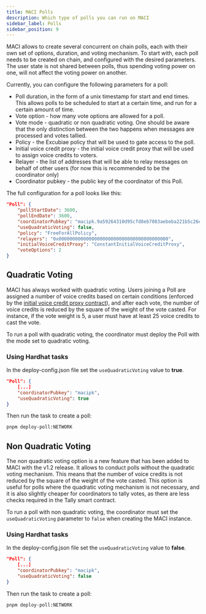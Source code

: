```yaml
---
title: MACI Polls
description: Which type of polls you can run on MACI
sidebar_label: Polls
sidebar_position: 9
---
```


MACI allows to create several concurrent on chain polls, each with their own set of options, duration, and voting mechanism. To start with, each poll needs to be created on chain, and configured with the desired parameters. The user state is not shared between polls, thus spending voting power on one, will not affect the voting power on another.

Currently, you can configure the following parameters for a poll:

- Poll duration, in the form of a unix timestamp for start and end times. This allows polls to be scheduled to start at a certain time, and run for a certain amount of time.
- Vote option - how many vote options are allowed for a poll.
- Vote mode - quadratic or non quadratic voting. One should be aware that the only distinction between the two happens when messages are processed and votes tallied.
- Policy - the Excubiae policy that will be used to gate access to the poll.
- Initial voice credit proxy - the initial voice credit proxy that will be used to assign voice credits to voters.
- Relayer - the list of addresses that will be able to relay messages on behalf of other users (for now this is recommended to be the coordinator only)
- Coordinator pubkey - the public key of the coordinator of this Poll.

The full configuration for a poll looks like this:

```json
"Poll": {
    "pollStartDate": 3600,
    "pollEndDate": 3600,
    "coordinatorPubkey": "macipk.9a59264310d95cfd8eb7083aebeba221b5c26e77427f12b7c0f50bc1cc35e621",
    "useQuadraticVoting": false,
    "policy": "FreeForAllPolicy",
    "relayers": "0x0000000000000000000000000000000000000000",
    "initialVoiceCreditProxy": "ConstantInitialVoiceCreditProxy",
    "voteOptions": 2
}
```

## Quadratic Voting

MACI has always worked with quadratic voting. Users joining a Poll are assigned a number of voice credits based on certain conditions (enforced by the [initial voice credit proxy contract](https://github.com/privacy-scaling-explorations/maci/blob/dev/contracts/contracts/initialVoiceCreditProxy/InitialVoiceCreditProxy.sol)), and after each vote, the number of voice credits is reduced by the square of the weight of the vote casted. For instance, if the vote weight is 5, a user must have at least 25 voice credits to cast the vote.

To run a poll with quadratic voting, the coordinator must deploy the Poll with the mode set to quadratic voting.

### Using Hardhat tasks

In the deploy-config.json file set the `useQuadraticVoting` value to **true**.

```json
"Poll": {
    [...]
    "coordinatorPubkey": "macipk",
    "useQuadraticVoting": true
}
```

Then run the task to create a poll:

```bash
pnpm deploy-poll:NETWORK
```

## Non Quadratic Voting

The non quadratic voting option is a new feature that has been added to MACI with the v1.2 release. It allows to conduct polls without the quadratic voting mechanism. This means that the number of voice credits is not reduced by the square of the weight of the vote casted. This option is useful for polls where the quadratic voting mechanism is not necessary, and it is also slightly cheaper for coordinators to tally votes, as there are less checks required in the Tally smart contract.

To run a poll with non quadratic voting, the coordinator must set the `useQuadraticVoting` parameter to `false` when creating the MACI instance.

### Using Hardhat tasks

In the deploy-config.json file set the `useQuadraticVoting` value to **false**.

```json
"Poll": {
    [...]
    "coordinatorPubkey": "macipk",
    "useQuadraticVoting": false
}
```

Then run the task to create a poll:

```bash
pnpm deploy-poll:NETWORK
```

